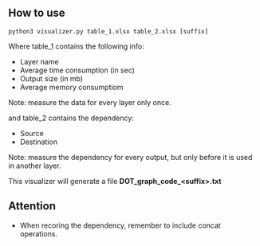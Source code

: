 ## How to use

```commandline
python3 visualizer.py table_1.xlsx table_2.xlsx [suffix] 
```
Where table_1 contains the following info: 
- Layer name
- Average time consumption (in sec)
- Output size (in mb)
- Average memory consumptiom 

Note: measure the data for every layer only once. 

and table_2 contains the dependency:
- Source 
- Destination

Note: measure the dependency for every output, but only before it is used in another layer. 


This visualizer will generate a file **DOT_graph_code_\<suffix>.txt**

## Attention
- When recoring the dependency, remember to include concat operations. 